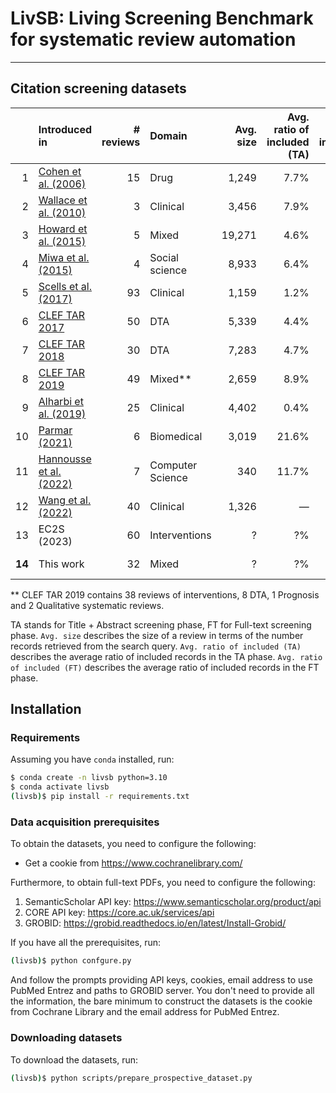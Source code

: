 # LivSB: Living Screening Benchmark for systematic review automation

____

## Citation screening datasets

|        | Introduced in                                                                             | # reviews | Domain           | Avg. size | Avg. ratio of included (TA) | Avg. ratio of included (FT) | Additional data | Data URL                                                                                                     | Cochrane | Publicly available | Included in **LivSB** |
|-------:|:------------------------------------------------------------------------------------------|----------:|:-----------------|----------:|----------------------------:|----------------------------:|-----------------|--------------------------------------------------------------------------------------------------------------|----------|--------------------|-----------------------|
|      1 | [Cohen et al. (2006)](https://doi.org/10.1197/jamia.M1929)                                |        15 | Drug             |     1,249 |                        7.7% |                           — | —               | [Web](https://dmice.ohsu.edu/cohenaa/systematic-drug-class-review-data.html)                                 | —        | ✓                  |
|      2 | [Wallace et al. (2010)](https://doi.org/10.1145/1835804.1835829)                          |         3 | Clinical         |     3,456 |                        7.9% |                           — | —               | [GiitHub](https://github.com/bwallace/citation-screening)                                                    | —        | ✓                  |
|      3 | [Howard et al. (2015)](https://doi.org/10.1186/s13643-016-0263-z)                         |         5 | Mixed            |    19,271 |                        4.6% |                           — | —               | [Supplementary](https://systematicreviewsjournal.biomedcentral.com/articles/10.1186/s13643-016-0263-z#Sec30) | —        | ✓                  |
|      4 | [Miwa et al. (2015)](https://doi.org/10.1016/j.jbi.2014.06.005)                           |         4 | Social science   |     8,933 |                        6.4% |                           — | —               | —                                                                                                            | —        | —                  |
|      5 | [Scells et al. (2017)](https://dl.acm.org/doi/10.1145/3077136.3080707)                    |        93 | Clinical         |     1,159 |                        1.2% |                           — | Search queries  | [GitHub](https://github.com/ielab/SIGIR2017-SysRev-Collection)                                               | ✓        | ✓                  | ✓                     |
|      6 | [CLEF TAR 2017](https://ceur-ws.org/Vol-1866/invited_paper_12.pdf)                        |        50 | DTA              |     5,339 |                        4.4% |                           — | Review protocol | [GitHub](https://github.com/CLEF-TAR/tar/tree/master/2017-TAR)                                               | ✓        | ✓                  | ✓                     |
|      7 | [CLEF TAR 2018](https://ceur-ws.org/Vol-2125/invited_paper_6.pdf)                         |        30 | DTA              |     7,283 |                        4.7% |                           — | Review protocol | [GitHub](https://github.com/CLEF-TAR/tar/tree/master/2018-TAR)                                               | ✓        | ✓                  | ✓                     |
|      8 | [CLEF TAR 2019](https://ceur-ws.org/Vol-2380/paper_250.pdf)                               |        49 | Mixed**          |     2,659 |                        8.9% |                           — | Review protocol | [GitHub](https://github.com/CLEF-TAR/tar/tree/master/2019-TAR)                                               | ✓        | ✓                  | ✓                     |
|      9 | [Alharbi et al. (2019)](https://dl.acm.org/doi/10.1145/3331184.3331358)                   |        25 | Clinical         |     4,402 |                        0.4% |                           — | Review updates  | [GitHub](https://github.com/Amal-Alharbi/Systematic_Reviews_Update)                                          | ✓        | ✓                  |
|     10 | [Parmar (2021)](https://keep.lib.asu.edu/_flysystem/fedora/c7/Parmar_asu_0010N_21179.pdf) |         6 | Biomedical       |     3,019 |                       21.6% |                        7.3% | —               | —                                                                                                            | —        | —                  |
|     11 | [Hannousse et al. (2022)](https://doi.org/10.1007/978-3-031-04112-9_15)                   |         7 | Computer Science |       340 |                       11.7% |                           — | Review protocol | [GitHub](https://github.com/hannousse/Semantic-Scholar-Evaluation)                                           | —        | ✓                  |
|     12 | [Wang et al. (2022)](https://doi.org/10.1145/3477495.3531748)                             |        40 | Clinical         |     1,326 |                           — |                           — | Review protocol | [GitHub](https://github.com/ielab/sysrev-seed-collection)                                                    | —        | ✓                  |
|     13 | EC2S (2023)                                                                               |        60 | Interventions    |         ? |                          ?% |                           — | Review protocol | [GitHub](https://github.com/WojciechKusa/systematic-review-datasets/blob/main/data/raw/ec2s_reviews.json)    | —        | ✓                  | ✓                     |
| **14** | This work                                                                                 |        32 | Mixed            |         ? |                          ?% |                           — | Review protocol | [GitHub](https://github.com/WojciechKusa/systematic-review-datasets/blob/main/data/raw/pcs_reviews.json)     | —        | ✓                  | ✓                     |

** CLEF TAR 2019 contains 38 reviews of interventions, 8 DTA, 1 Prognosis and 2 Qualitative systematic reviews.

TA stands for Title + Abstract screening phase, FT for Full-text screening phase.
`Avg. size` describes the size of a review in terms of the number records retrieved from the search
query. `Avg. ratio of included (TA)` describes the average ratio of included records in the TA
phase. `Avg. ratio of included (FT)` describes the average ratio of included records in the FT phase.

## Installation

### Requirements

Assuming you have `conda` installed, run:

```zsh
$ conda create -n livsb python=3.10
$ conda activate livsb
(livsb)$ pip install -r requirements.txt
```

### Data acquisition prerequisites

To obtain the datasets, you need to configure the following:

- Get a cookie from https://www.cochranelibrary.com/

Furthermore, to obtain full-text PDFs, you need to configure the following:

1. SemanticScholar API key: https://www.semanticscholar.org/product/api
2. CORE API key: https://core.ac.uk/services/api
3. GROBID: https://grobid.readthedocs.io/en/latest/Install-Grobid/

If you have all the prerequisites, run:

```zsh
(livsb)$ python confgure.py
```

And follow the prompts providing API keys, cookies, email address to use PubMed Entrez and paths to GROBID server.
You don't need to provide all the information, the bare minimum to construct the datasets is the cookie from Cochrane
Library and the email address for PubMed Entrez.

### Downloading datasets

To download the datasets, run:

```zsh
(livsb)$ python scripts/prepare_prospective_dataset.py
```